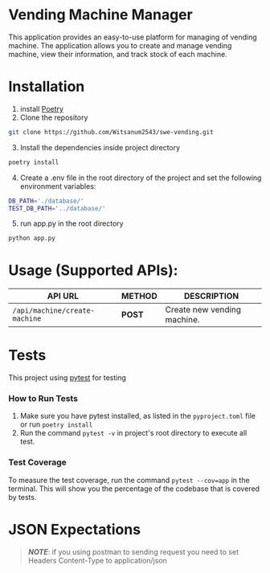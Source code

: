 # Vending Machine Manager

This application provides an easy-to-use platform for managing of vending machine.
The application allows you to create and manage vending machine,
view their information, and track stock of each machine.

# Installation

1. install [Poetry](https://python-poetry.org/docs/)
2. Clone the repository
```bash
git clone https://github.com/Witsanum2543/swe-vending.git
```
3. Install the dependencies inside project directory
```bash
poetry install
```
4. Create a .env file in the root directory of the project and set the following environment variables:
```bash
DB_PATH='./database/'
TEST_DB_PATH='../database/'
```
5. run app.py in the root directory
```bash
python app.py
```


# Usage (Supported APIs):

| API URL                               | METHOD           | DESCRIPTION                 |
|---------------------------------------|------------------|-----------------------------|
| `/api/machine/create-machine`   | **POST**         | Create new vending machine. |


# Tests

This project using [pytest](https://docs.pytest.org/en/latest/) for testing

### How to Run Tests

1. Make sure you have pytest installed, as listed in the `pyproject.toml` file or run `poetry install`
2. Run the command `pytest -v` in project's root directory to execute all test.

### Test Coverage

To measure the test coverage, run the command `pytest --cov=app` in the terminal. This will show you the percentage of the codebase that is covered by tests.


# JSON Expectations
> _**NOTE**_: if you using postman to sending request you need to set Headers Content-Type to application/json
